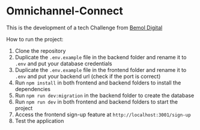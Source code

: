 # Omnichannel-Connect

This is the development of a tech Challenge from [Bemol Digital](https://www.linkedin.com/company/bemoldigital/)

How to run the project:

1. Clone the repository
2. Duplicate the `.env.example` file in the backend folder and rename it to `.env` and put your database credentials
3. Duplicate the `.env.example` file in the frontend folder and rename it to `.env` and put your backend url (check if the port is correct)
4. Run `npm install` in both frontend and backend folders to install the dependencies
5. Run `npm run dev:migration` in the backend folder to create the database
6. Run `npm run dev` in both frontend and backend folders to start the project
7. Access the frontend sign-up feature at `http://localhost:3001/sign-up`
8. Test the application
